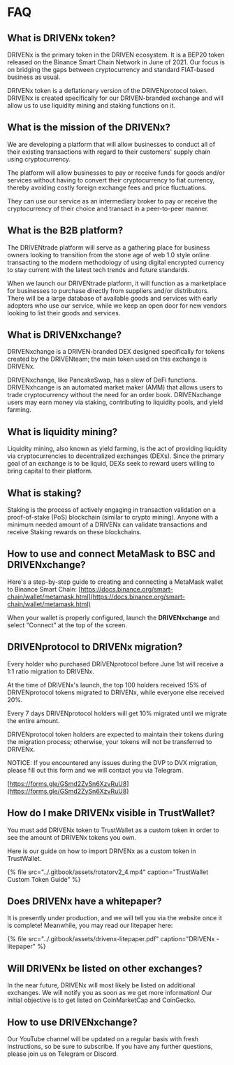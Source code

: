 # FAQ

## What is DRIVENx token?

DRIVENx is the primary token in the DRIVEN ecosystem. It is a BEP20 token released on the Binance Smart Chain Network in June of 2021. Our focus is on bridging the gaps between cryptocurrency and standard FIAT-based business as usual. 

DRIVENx token is a deflationary version of the DRIVENprotocol token. DRIVENx is created specifically for our DRIVEN-branded exchange and will allow us to use liquidity mining and staking functions on it.

## What is the mission of the DRIVENx?

We are developing a platform that will allow businesses to conduct all of their existing transactions with regard to their customers' supply chain using cryptocurrency.

The platform will allow businesses to pay or receive funds for goods and/or services without having to convert their cryptocurrency to fiat currency, thereby avoiding costly foreign exchange fees and price fluctuations.

They can use our service as an intermediary broker to pay or receive the cryptocurrency of their choice and transact in a peer-to-peer manner.

## What is the B2B platform? 

The DRIVENtrade platform will serve as a gathering place for business owners looking to transition from the stone age of web 1.0 style online transacting to the modern methodology of using digital encrypted currency to stay current with the latest tech trends and future standards.

When we launch our DRIVENtrade platform, it will function as a marketplace for businesses to purchase directly from suppliers and/or distributors. There will be a large database of available goods and services with early adopters who use our service, while we keep an open door for new vendors looking to list their goods and services.

## What is DRIVENxchange?

DRIVENxchange is a DRIVEN-branded DEX designed specifically for tokens created by the DRIVENteam; the main token used on this exchange is DRIVENx.

DRIVENxchange, like PancakeSwap, has a slew of DeFi functions. DRIVENxhcange is an automated market maker \(AMM\) that allows users to trade cryptocurrency without the need for an order book. DRIVENxchange users may earn money via staking, contributing to liquidity pools, and yield farming.

## What is liquidity mining?

Liquidity mining, also known as yield farming, is the act of providing liquidity via cryptocurrencies to decentralized exchanges \(DEXs\). Since the primary goal of an exchange is to be liquid, DEXs seek to reward users willing to bring capital to their platform.

## What is staking?

Staking is the process of actively engaging in transaction validation on a proof-of-stake \(PoS\) blockchain \(similar to crypto mining\). Anyone with a minimum needed amount of a DRIVENx can validate transactions and receive Staking rewards on these blockchains.

## **How to use and connect MetaMask to BSC and DRIVENxchange?**

Here's a step-by-step guide to creating and connecting a MetaMask wallet to Binance Smart Chain: [https://docs.binance.org/smart-chain/wallet/metamask.html](https://docs.binance.org/smart-chain/wallet/metamask.html) 

When your wallet is properly configured, launch the **DRIVENxchange** and select “Connect” at the top of the screen.

## DRIVENprotocol to DRIVENx migration?

Every holder who purchased DRIVENprotocol before June 1st will receive a 1:1 ratio migration to DRIVENx.   
  
At the time of DRIVENx's launch, the top 100 holders received 15% of DRIVENprotocol tokens migrated to DRIVENx, while everyone else received 20%.

Every 7 days DRIVENprotocol holders will get 10% migrated until we migrate the entire amount. 

DRIVENprotocol token holders are expected to maintain their tokens during the migration process; otherwise, your tokens will not be transferred to DRIVENx.

NOTICE: If you encountered any issues during the DVP to DVX migration, please fill out this form and we will contact you via Telegram.

[https://forms.gle/GSmd2ZySn6XzvRuU8](https://forms.gle/GSmd2ZySn6XzvRuU8)

## How do I make DRIVENx visible in TrustWallet?

You must add DRIVENx token to TrustWallet as a custom token in order to see the amount of DRIVENx tokens you own.  
  
Here is our guide on how to import DRIVENx as a custom token in TrustWallet.

{% file src="../.gitbook/assets/rotatorv2\_4.mp4" caption="TrustWallet Custom Token Guide" %}

## **Does DRIVENx have a whitepaper?**

It is presently under production, and we will tell you via the website once it is complete! Meanwhile, you may read our litepaper here:  


{% file src="../.gitbook/assets/drivenx-litepaper.pdf" caption="DRIVENx - litepaper" %}

## Will DRIVENx be listed on other exchanges?

In the near future, DRIVENx will most likely be listed on additional exchanges. We will notify you as soon as we get more information! Our initial objective is to get listed on CoinMarketCap and CoinGecko.

## How to use DRIVENxchange?

Our YouTube channel will be updated on a regular basis with fresh instructions, so be sure to subscribe. If you have any further questions, please join us on Telegram or Discord.


